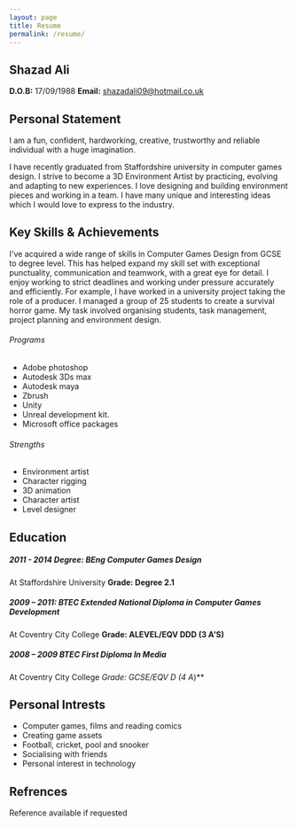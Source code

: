 ```yaml
---
layout: page
title: Resume
permalink: /resume/
---
```


## Shazad Ali
**D.O.B:** 17/09/1988
**Email:** shazadali09@hotmail.co.uk

## Personal Statement

I am a fun, confident, hardworking, creative, trustworthy and reliable individual with a
huge imagination.

I have recently graduated from Staffordshire university in computer games design. I
strive to become a 3D Environment Artist by practicing, evolving and adapting to new
experiences. I love designing and building environment pieces and working in a
team. I have many unique and interesting ideas which I would love to express to the
industry.

## Key Skills & Achievements

I've acquired a wide range of skills in Computer Games Design from GCSE to
degree level. This has helped expand my skill set with exceptional punctuality,
communication and teamwork, with a great eye for detail. I enjoy working to strict
deadlines and working under pressure accurately and efficiently. For example, I have
worked in a university project taking the role of a producer. I managed a group of 25
students to create a survival horror game. My task involved organising students, task
management, project planning and environment design.

###### Programs

- Adobe photoshop
- Autodesk 3Ds max
- Autodesk maya
- Zbrush
- Unity
- Unreal development kit.
- Microsoft office packages

###### Strengths

- Environment artist
- Character rigging
- 3D animation
- Character artist
- Level designer

## Education

##### 2011 - 2014 Degree: BEng Computer Games Design
At Staffordshire University **Grade: Degree 2.1**

##### 2009 – 2011: BTEC Extended National Diploma in Computer Games Development
At Coventry City College **Grade: ALEVEL/EQV DDD (3 A'S)**

##### 2008 – 2009 BTEC First Diploma In Media
At Coventry City College **Grade: GCSE/EQV D* (4 A*)**

## Personal Intrests

- Computer games, films and reading comics
- Creating game assets
- Football, cricket, pool and snooker
- Socialising with friends
- Personal interest in technology

## Refrences

Reference available if requested
